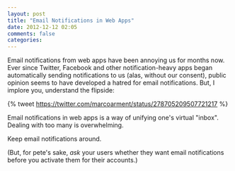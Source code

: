 ```yaml
---
layout: post
title: "Email Notifications in Web Apps"
date: 2012-12-12 02:05
comments: false
categories: 
---
```


Email notifications from web apps have been annoying us for months now. Ever since Twitter, Facebook and other notification-heavy apps began automatically sending notifications to us (alas, without our consent), public opinion seems to have developed a hatred for email notifications. But, I implore you, understand the flipside:

{% tweet https://twitter.com/marcoarment/status/278705209507721217 %}

Email notifications in web apps is a way of unifying one's virtual "inbox". Dealing with too many is overwhelming.

Keep email notifications around.

(But, for pete's sake, _ask_ your users whether they want email notifications before you activate them for their accounts.)
